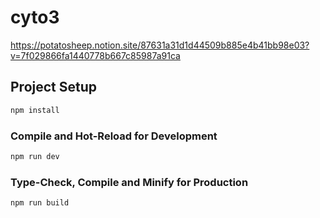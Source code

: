 # cyto3

https://potatosheep.notion.site/87631a31d1d44509b885e4b41bb98e03?v=7f029866fa1440778b667c85987a91ca

## Project Setup

```sh
npm install
```

### Compile and Hot-Reload for Development

```sh
npm run dev
```

### Type-Check, Compile and Minify for Production

```sh
npm run build
```
